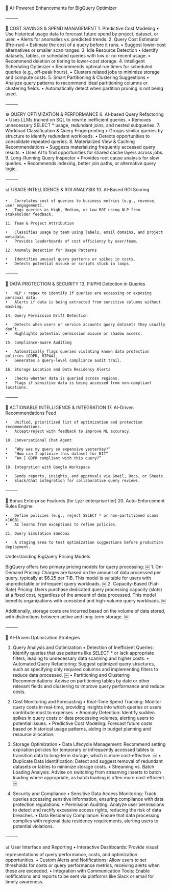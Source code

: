 🧠 AI-Powered Enhancements for BigQuery Optimizer

⸻

💸 COST SAVINGS & SPEND MANAGEMENT
	1.	Predictive Cost Modeling
	•	Use historical usage data to forecast future spend by project, dataset, or user.
	•	Alerts for anomalies vs. predicted trends.
	2.	Query Cost Estimator (Pre-run)
	•	Estimate the cost of a query before it runs.
	•	Suggest lower-cost alternatives or smaller scan ranges.
	3.	Idle Resource Detection
	•	Identify datasets, tables, or scheduled queries with low or no recent usage.
	•	Recommend deletion or tiering to lower-cost storage.
	4.	Intelligent Scheduling Optimizer
	•	Recommends optimal run times for scheduled queries (e.g., off-peak hours).
	•	Clusters related jobs to minimize storage and compute costs.
	5.	Smart Partitioning & Clustering Suggestions
	•	Analyze query patterns to recommend ideal partitioning columns or clustering fields.
	•	Automatically detect when partition pruning is not being used.

⸻

⚙️ QUERY OPTIMIZATION & PERFORMANCE
	6.	AI-based Query Refactoring
	•	Uses LLMs trained on SQL to rewrite inefficient queries.
	•	Removes unnecessary SELECT * usage, redundant joins, and nested subqueries.
	7.	Workload Classification & Query Fingerprinting
	•	Groups similar queries by structure to identify redundant workloads.
	•	Detects opportunities to consolidate repeated queries.
	8.	Materialized View & Caching Recommendations
	•	Suggests materializing frequently accessed query results.
	•	Uses AI to find opportunities for shared cache layers across jobs.
	9.	Long-Running Query Inspector
	•	Provides root cause analysis for slow queries.
	•	Recommends indexing, better join paths, or alternative query logic.

⸻

📊 USAGE INTELLIGENCE & ROI ANALYSIS
	10.	AI-Based ROI Scoring

	•	Correlates cost of queries to business metrics (e.g., revenue, user engagement).
	•	Tags queries as High, Medium, or Low ROI using NLP from stakeholder feedback.

	11.	Team & Project Attribution

	•	Classifies usage by team using labels, email domains, and project metadata.
	•	Provides leaderboards of cost efficiency by user/team.

	12.	Anomaly Detection for Usage Patterns

	•	Identifies unusual query patterns or spikes in costs.
	•	Detects potential misuse or scripts stuck in loops.

⸻

🔐 DATA PROTECTION & SECURITY
	13.	PII/PHI Detection in Queries

	•	NLP + regex to identify if queries are accessing or exposing personal data.
	•	Alerts if data is being extracted from sensitive columns without masking.

	14.	Query Permission Drift Detection

	•	Detects when users or service accounts query datasets they usually don’t.
	•	Highlights potential permission misuse or shadow access.

	15.	Compliance-aware Auditing

	•	Automatically flags queries violating known data protection policies (GDPR, HIPAA).
	•	Generates a query-level compliance audit trail.

	16.	Storage Location and Data Residency Alerts

	•	Checks whether data is queried across regions.
	•	Flags if sensitive data is being accessed from non-compliant locations.

⸻

🔄 ACTIONABLE INTELLIGENCE & INTEGRATION
	17.	AI-Driven Recommendations Feed

	•	Unified, prioritized list of optimization and protection recommendations.
	•	Accept/reject with feedback to improve ML accuracy.

	18.	Conversational Chat Agent

	•	“Why was my query so expensive yesterday?”
	•	“How can I optimize this dataset for BI?”
	•	“Am I GDPR compliant with this query?”

	19.	Integration with Google Workspace

	•	Sends reports, insights, and approvals via Gmail, Docs, or Sheets.
	•	Slack/Chat integration for collaborative query reviews.

⸻

🚀 Bonus Enterprise Features (for Lyzr enterprise tier)
	20.	Auto-Enforcement Rules Engine

	•	Define policies (e.g., reject SELECT * or non-partitioned scans >10GB).
	•	AI learns from exceptions to refine policies.

	21.	Query Simulation Sandbox

	•	A staging area to test optimization suggestions before production deployment.

 Understanding BigQuery Pricing Models

BigQuery offers two primary pricing models for query processing: ￼
	1.	On-Demand Pricing: Charges are based on the amount of data processed per query, typically at $6.25 per TiB. This model is suitable for users with unpredictable or infrequent query workloads. ￼
	2.	Capacity-Based (Flat-Rate) Pricing: Users purchase dedicated query processing capacity (slots) at a fixed cost, regardless of the amount of data processed. This model benefits organizations with consistent and high-volume query workloads. ￼

Additionally, storage costs are incurred based on the volume of data stored, with distinctions between active and long-term storage. ￼

⸻

🤖 AI-Driven Optimization Strategies

1. Query Analysis and Optimization
	•	Detection of Inefficient Queries: Identify queries that use patterns like SELECT * or lack appropriate filters, leading to unnecessary data scanning and higher costs.
	•	Automated Query Refactoring: Suggest optimized query structures, such as specifying only required columns and implementing filters to reduce data processed. ￼
	•	Partitioning and Clustering Recommendations: Advise on partitioning tables by date or other relevant fields and clustering to improve query performance and reduce costs.

2. Cost Monitoring and Forecasting
	•	Real-Time Spend Tracking: Monitor query costs in real-time, providing insights into which queries or users contribute most to expenses.
	•	Anomaly Detection: Identify sudden spikes in query costs or data processing volumes, alerting users to potential issues.
	•	Predictive Cost Modeling: Forecast future costs based on historical usage patterns, aiding in budget planning and resource allocation.

3. Storage Optimization
	•	Data Lifecycle Management: Recommend setting expiration policies for temporary or infrequently accessed tables to transition data to long-term storage, which is more cost-effective. ￼
	•	Duplicate Data Identification: Detect and suggest removal of redundant datasets or tables to minimize storage costs.
	•	Streaming vs. Batch Loading Analysis: Advise on switching from streaming inserts to batch loading where appropriate, as batch loading is often more cost-efficient. ￼

4. Security and Compliance
	•	Sensitive Data Access Monitoring: Track queries accessing sensitive information, ensuring compliance with data protection regulations.
	•	Permission Auditing: Analyze user permissions to detect and rectify excessive access rights, reducing the risk of data breaches.
	•	Data Residency Compliance: Ensure that data processing complies with regional data residency requirements, alerting users to potential violations.

⸻

📊 User Interface and Reporting
	•	Interactive Dashboards: Provide visual representations of query performance, costs, and optimization opportunities.
	•	Custom Alerts and Notifications: Allow users to set thresholds for costs or query performance metrics, receiving alerts when these are exceeded.
	•	Integration with Communication Tools: Enable notifications and reports to be sent via platforms like Slack or email for timely awareness.